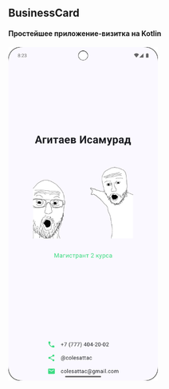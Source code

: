 <h2>BusinessCard</h2>
<h4>Простейшее приложение-визитка на Kotlin</h4>

<img src=".\screenshot.png" width=300>
